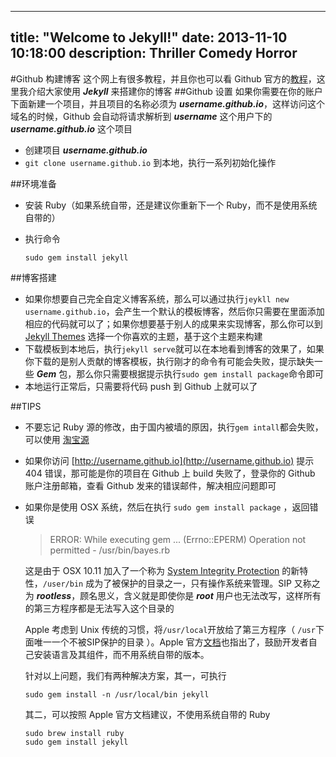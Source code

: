 
---
title:  "Welcome to Jekyll!"
date:   2013-11-10 10:18:00
description: Thriller Comedy Horror
---

#Github 构建博客
这个网上有很多教程，并且你也可以看 Github 官方的[教程](https://pages.github.com/)，这里我介绍大家使用 ***Jekyll*** 来搭建你的博客
##Github 设置
如果你需要在你的账户下面新建一个项目，并且项目的名称必须为 ***username.github.io***，这样访问这个域名的时候，Github 会自动将请求解析到 ***username*** 这个用户下的 ***username.github.io*** 这个项目

* 创建项目 ***username.github.io***
* `git clone username.github.io` 到本地，执行一系列初始化操作

##环境准备
* 安装 Ruby（如果系统自带，还是建议你重新下一个 Ruby，而不是使用系统自带的）
* 执行命令

    ```
    sudo gem install jekyll
    ```

##博客搭建
* 如果你想要自己完全自定义博客系统，那么可以通过执行`jeykll new username.github.io`，会产生一个默认的模板博客，然后你只需要在里面添加相应的代码就可以了；如果你想要基于别人的成果来实现博客，那么你可以到 [Jekyll Themes](http://jekyllthemes.org/) 选择一个你喜欢的主题，基于这个主题来构建
* 下载模板到本地后，执行`jekyll serve`就可以在本地看到博客的效果了，如果你下载的是别人贡献的博客模板，执行刚才的命令有可能会失败，提示缺失一些 ***Gem*** 包，那么你只需要根据提示执行`sudo gem install package`命令即可
* 本地运行正常后，只需要将代码 push 到 Github 上就可以了

##TIPS
* 不要忘记 Ruby 源的修改，由于国内被墙的原因，执行`gem intall`都会失败，可以使用 [淘宝源](https://ruby.taobao.org/)
* 如果你访问 [http://username.github.io](http://username.github.io) 提示 404 错误，那可能是你的项目在 Github 上 build 失败了，登录你的 Github 账户注册邮箱，查看 Github 发来的错误邮件，解决相应问题即可
* 如果你是使用 OSX 系统，然后在执行 `sudo gem install package` ，返回错误

    > ERROR:  While executing gem ... (Errno::EPERM)
    > Operation not permitted - /usr/bin/bayes.rb
    
    这是由于 OSX 10.11 加入了一个称为 [System Integrity Protection](https://en.wikipedia.org/wiki/System_Integrity_Protection) 的新特性，`/user/bin` 成为了被保护的目录之一，只有操作系统来管理。SIP 又称之为 ***rootless***，顾名思义，含义就是即使你是 ***root*** 用户也无法改写，这样所有的第三方程序都是无法写入这个目录的
    
    Apple 考虑到 Unix 传统的习惯，将`/usr/local`开放给了第三方程序（ `/usr`下面唯一一个不被SIP保护的目录 ）。Apple 官方[文档](https://developer.apple.com/library/mac/documentation/Security/Conceptual/System_Integrity_Protection_Guide/FileSystemProtections/FileSystemProtections.html)也指出了，鼓励开发者自己安装语言及其组件，而不用系统自带的版本。
    
    针对以上问题，我们有两种解决方案，其一，可执行
    
    ```
    sudo gem install -n /usr/local/bin jekyll
    ```
    
    其二，可以按照 Apple 官方文档建议，不使用系统自带的 Ruby
    
    ```
    sudo brew install ruby
    sudo gem install jekyll
    ```
    
